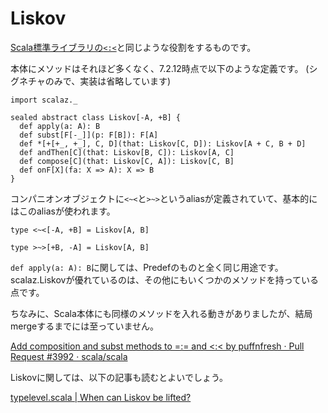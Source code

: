 # Liskov

[Scala標準ライブラリの`<:<`](https://github.com/scala/scala/blob/v2.12.2/src/library/scala/Predef.scala#L480-L500)と同じような役割をするものです。

本体にメソッドはそれほど多くなく、7.2.12時点で以下のような定義です。
(シグネチャのみで、実装は省略しています)

```tut:invisible
import scalaz._
```

```tut:silent
sealed abstract class Liskov[-A, +B] {
  def apply(a: A): B
  def subst[F[-_]](p: F[B]): F[A]
  def *[+[+_, +_], C, D](that: Liskov[C, D]): Liskov[A + C, B + D]
  def andThen[C](that: Liskov[B, C]): Liskov[A, C]
  def compose[C](that: Liskov[C, A]): Liskov[C, B]
  def onF[X](fa: X => A): X => B
}
```

コンパニオンオブジェクトに`<~<`と`>~>`というaliasが定義されていて、基本的にはこのaliasが使われます。


```tut:silent
type <~<[-A, +B] = Liskov[A, B]

type >~>[+B, -A] = Liskov[A, B]
```

`def apply(a: A): B`に関しては、Predefのものと全く同じ用途です。scalaz.Liskovが優れているのは、その他にもいくつかのメソッドを持っている点です。

ちなみに、Scala本体にも同様のメソッドを入れる動きがありましたが、結局mergeするまでには至っていません。

[Add composition and subst methods to =:= and &lt;:&lt; by puffnfresh · Pull Request #3992 · scala/scala](https://github.com/scala/scala/pull/3992)

Liskovに関しては、以下の記事も読むとよいでしょう。

[typelevel.scala | When can Liskov be lifted?](http://typelevel.org/blog/2014/03/09/liskov_lifting.html)
